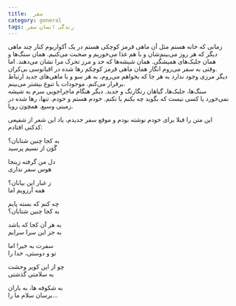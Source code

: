 ```yaml
---
title:  سفر
category: general
tags: زندگی انسان سفر
---
```


زمانی که خانه هستم مثل آن ماهی قرمز کوچکی هستم در یک آکواریوم کنار چند ماهی دیگر که هر روز می‌بینم‌شان و با هم غذا می‌خوریم و صحبت می‌کنیم. همان سنگ‌ها و همان جلبک‌های همیشگی. همان شیشه‌ها که حد و مرز تحرک مرا نشان می‌دهند. اما وقتی به سفر می‌روم انگار همان ماهی قرمز کوچکم رها شده در اقیانوسی بی‌کران.<br/>
دیگر مرزی وجود ندارد به هر جا که بخواهم می‌روم، به هر سو و با ماهی‌های جدید ارتباط برقرار می‌کنم. موجودات با تنوع بیشتر می‌بینم. <br/>
سنگ‌ها، جلبک‌ها، گیاهان رنگارنگ و جدید. دیگر هنگام ماجراجویی سرم به شیشه نمی‌خورد یا کسی نیست که بگوید چه بکنم یا نکنم. خودم هستم و خودم. تنها، رها شده در زمینی وسیع. همچون رویا.

این متن را قبلا برای خودم نوشته بودم و موقع سفر جدیدم، یاد این شعر از شفیعی کدکنی افتادم:


به کجا چنین شتابان؟<br/>
گَوَن از نسیم پرسید<br/>

دل من گرفته زینجا<br/>
هوس سفر نداری<br/>

ز غبار این بیابان؟<br/>
همه آرزویم اما<br/>

چه کنم که بسته پایم<br/>
به کجا چنین شتابان؟<br/>

به هر آن کجا که باشد<br/>
به جز این سرا سرایم<br/>

سفرت به خیر!‌ اما<br/>
تو و دوستی، خدا را<br/>

چو از این کویر وحشت<br/>
به سلامتی گذشتی<br/>

به شکوفه ها، به باران<br/>
برسان سلام ما را…<br/>